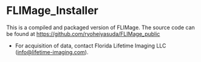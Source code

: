 # FLIMage_Installer

This is a compiled and packaged version of FLIMage. The source code can be found at https://github.com/ryoheiyasuda/FLIMage_public

* For acquisition of data, contact Florida Lifetime Imaging LLC (info@lifetime-imaging.com).
